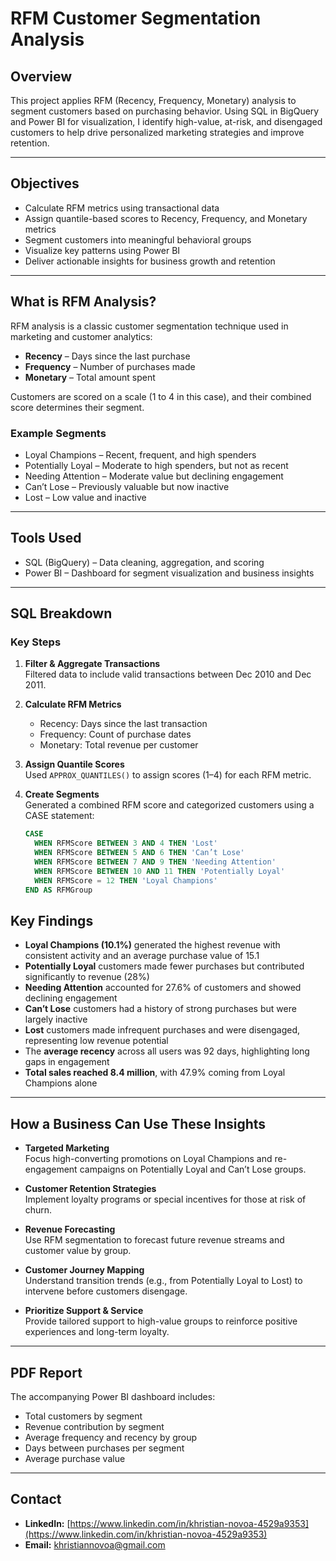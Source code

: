 
# RFM Customer Segmentation Analysis

## Overview

This project applies RFM (Recency, Frequency, Monetary) analysis to segment customers based on purchasing behavior. Using SQL in BigQuery and Power BI for visualization, I identify high-value, at-risk, and disengaged customers to help drive personalized marketing strategies and improve retention.

---

## Objectives

- Calculate RFM metrics using transactional data  
- Assign quantile-based scores to Recency, Frequency, and Monetary metrics  
- Segment customers into meaningful behavioral groups  
- Visualize key patterns using Power BI  
- Deliver actionable insights for business growth and retention  

---

## What is RFM Analysis?

RFM analysis is a classic customer segmentation technique used in marketing and customer analytics:

- **Recency** – Days since the last purchase  
- **Frequency** – Number of purchases made  
- **Monetary** – Total amount spent  

Customers are scored on a scale (1 to 4 in this case), and their combined score determines their segment.

### Example Segments

- Loyal Champions – Recent, frequent, and high spenders  
- Potentially Loyal – Moderate to high spenders, but not as recent  
- Needing Attention – Moderate value but declining engagement  
- Can’t Lose – Previously valuable but now inactive  
- Lost – Low value and inactive  

---

## Tools Used

- SQL (BigQuery) – Data cleaning, aggregation, and scoring  
- Power BI – Dashboard for segment visualization and business insights  

---

## SQL Breakdown

### Key Steps

1. **Filter & Aggregate Transactions**  
   Filtered data to include valid transactions between Dec 2010 and Dec 2011.

2. **Calculate RFM Metrics**  
   - Recency: Days since the last transaction  
   - Frequency: Count of purchase dates  
   - Monetary: Total revenue per customer  

3. **Assign Quantile Scores**  
   Used `APPROX_QUANTILES()` to assign scores (1–4) for each RFM metric.

4. **Create Segments**  
   Generated a combined RFM score and categorized customers using a CASE statement:

   ```sql
   CASE
     WHEN RFMScore BETWEEN 3 AND 4 THEN 'Lost'
     WHEN RFMScore BETWEEN 5 AND 6 THEN 'Can’t Lose'
     WHEN RFMScore BETWEEN 7 AND 9 THEN 'Needing Attention'
     WHEN RFMScore BETWEEN 10 AND 11 THEN 'Potentially Loyal'
     WHEN RFMScore = 12 THEN 'Loyal Champions'
   END AS RFMGroup

  ## Key Findings

- **Loyal Champions (10.1%)** generated the highest revenue with consistent activity and an average purchase value of 15.1  
- **Potentially Loyal** customers made fewer purchases but contributed significantly to revenue (28%)  
- **Needing Attention** accounted for 27.6% of customers and showed declining engagement  
- **Can’t Lose** customers had a history of strong purchases but were largely inactive  
- **Lost** customers made infrequent purchases and were disengaged, representing low revenue potential  
- The **average recency** across all users was 92 days, highlighting long gaps in engagement  
- **Total sales reached 8.4 million**, with 47.9% coming from Loyal Champions alone  

---

## How a Business Can Use These Insights

- **Targeted Marketing**  
  Focus high-converting promotions on Loyal Champions and re-engagement campaigns on Potentially Loyal and Can’t Lose groups.  

- **Customer Retention Strategies**  
  Implement loyalty programs or special incentives for those at risk of churn.  

- **Revenue Forecasting**  
  Use RFM segmentation to forecast future revenue streams and customer value by group.  

- **Customer Journey Mapping**  
  Understand transition trends (e.g., from Potentially Loyal to Lost) to intervene before customers disengage.  

- **Prioritize Support & Service**  
  Provide tailored support to high-value groups to reinforce positive experiences and long-term loyalty.  

---

## PDF Report

The accompanying Power BI dashboard includes:

- Total customers by segment  
- Revenue contribution by segment  
- Average frequency and recency by group  
- Days between purchases per segment  
- Average purchase value  

---

## Contact

- **LinkedIn:** [https://www.linkedin.com/in/khristian-novoa-4529a9353](https://www.linkedin.com/in/khristian-novoa-4529a9353)  
- **Email:** khristiannovoa@gmail.com
